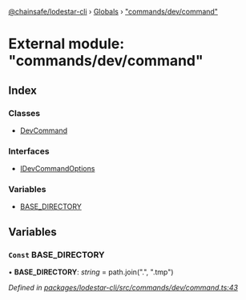 [@chainsafe/lodestar-cli](../README.md) › [Globals](../globals.md) › ["commands/dev/command"](_commands_dev_command_.md)

# External module: "commands/dev/command"

## Index

### Classes

* [DevCommand](../classes/_commands_dev_command_.devcommand.md)

### Interfaces

* [IDevCommandOptions](../interfaces/_commands_dev_command_.idevcommandoptions.md)

### Variables

* [BASE_DIRECTORY](_commands_dev_command_.md#const-base_directory)

## Variables

### `Const` BASE_DIRECTORY

• **BASE_DIRECTORY**: *string* = path.join(".", ".tmp")

*Defined in [packages/lodestar-cli/src/commands/dev/command.ts:43](https://github.com/ChainSafe/lodestar/blob/e5567ed22/packages/lodestar-cli/src/commands/dev/command.ts#L43)*
